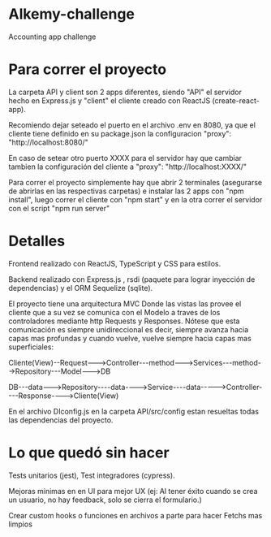 # Alkemy-challenge

 Accounting app challenge

# Para correr el proyecto

La carpeta API y client son 2 apps diferentes, siendo "API" el servidor hecho en Express.js y "client" el cliente creado con ReactJS (create-react-app).

Recomiendo dejar seteado el puerto en el archivo .env en 8080,  ya que el cliente tiene definido en su package.json la configuracion "proxy": "http://localhost:8080/" 

En caso de setear otro puerto XXXX para el servidor hay que cambiar tambien la configuración del cliente a "proxy": "http://localhost:XXXX/" 

Para correr el proyecto simplemente hay que abrir 2 terminales (asegurarse de abrirlas en las respectivas carpetas) e instalar las 2 apps con "npm install", luego correr el cliente con "npm start" y en la otra correr el servidor con el script "npm run server"

# Detalles

Frontend realizado con ReactJS, TypeScript y CSS para estilos.

Backend realizado con Express.js , rsdi (paquete para lograr inyección de dependencias) y el ORM Sequelize (sqlite).

El proyecto tiene una arquitectura MVC Donde las vistas las provee el cliente que a su vez se comunica con el Modelo a traves de los controladores mediante http Requests y Responses. 
Nótese que esta comunicación es siempre unidireccional es decir, siempre avanza hacia capas mas profundas y cuando vuelve, vuelve siempre hacia capas mas superficiales:

Cliente(View)--Request--->Controller---method--->Services---method-->Repository---Model--->DB

DB---data--->Repository----data---->Service----data----->Controller----Response---->Cliente(View)

En el archivo  DIconfig.js en la carpeta API/src/config  estan resueltas todas las dependencias del proyecto.  

# Lo que quedó sin hacer

Tests unitarios (jest), Test integradores (cypress).

Mejoras minimas en en UI para mejor UX  (ej: Al tener éxito cuando se crea un usuario, no hay feedback, solo se cierra el formulario.)

Crear custom hooks o funciones en archivos a parte para hacer Fetchs mas limpios
 
